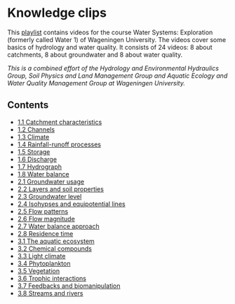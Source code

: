 # Knowledge clips

This [playlist](https://www.youtube.com/playlist?list=PL6CieJwBXBKzHg2vWX0A1nt_RBYVs2TKg) contains videos for the course Water Systems: Exploration (formerly called Water 1) of Wageningen University. The videos cover some basics of hydrology and water quality. 
It consists of 24 videos: 8 about catchments, 8 about groundwater and 8 about water quality. 

*This is a combined effort of the Hydrology and Environmental Hydraulics Group, 
Soil Physics and Land Management Group and Aquatic Ecology and Water Quality Management Group at Wageningen University.*


## Contents

- [1.1 Catchment characteristics](https://youtu.be/8JDCdJGuBfU)
- [1.2 Channels](https://youtu.be/-kz0OICWBns)
- [1.3 Climate](https://youtu.be/wSEdaCYss2E)
- [1.4 Rainfall-runoff processes](https://youtu.be/TWh4RHR0xdE)
- [1.5 Storage](https://youtu.be/Fg7t4rcxPMY)
- [1.6 Discharge](https://youtu.be/NM__CTd5t9I)
- [1.7 Hydrograph](https://youtu.be/ycHAotGgfOY)
- [1.8 Water balance](https://youtu.be/MZsMBTUVf48)
- [2.1 Groundwater usage](https://youtu.be/-QN1Fz_aG6s)
- [2.2 Layers and soil properties](https://youtu.be/Jydzw6uGuIw)
- [2.3 Groundwater level](https://youtu.be/sXRUND-_Kwc)
- [2.4 Isohypses and equipotential lines](https://youtu.be/bHd2d5rx5PY)
- [2.5 Flow patterns](https://youtu.be/QvH099f43qM)
- [2.6 Flow magnitude](https://youtu.be/72sPWHZEafs)
- [2.7 Water balance approach](https://youtu.be/1b393qMMBrI)
- [2.8 Residence time](https://youtu.be/CIALo4Ep7bk)
- [3.1 The aquatic ecosystem](https://youtu.be/eTjA1CQ19xg)
- [3.2 Chemical compounds](https://youtu.be/7hSRzNDrFGg)
- [3.3 Light climate](https://youtu.be/52YMkv6nZTM)
- [3.4 Phytoplankton](https://youtu.be/nbt_cwnCj28)
- [3.5 Vegetation](https://youtu.be/YS-k7UGSmf0)
- [3.6 Trophic interactions](https://youtu.be/0aHZetss9og)
- [3.7 Feedbacks and biomanipulation](https://youtu.be/QgNy6OOCVEg)
- [3.8 Streams and rivers](https://youtu.be/gLX-obu1ZhQ)


